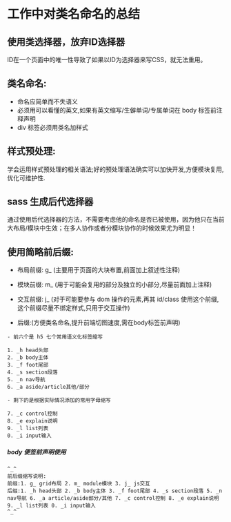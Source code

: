 # 工作中对类名命名的总结

## 使用类选择器，放弃ID选择器
ID在一个页面中的唯一性导致了如果以ID为选择器来写CSS，就无法重用。

## 类名命名:
- 命名应简单而不失语义
- 必须用可以看懂的英文,如果有英文缩写/生僻单词/专属单词在 body 标签前注释声明
- div 标签必须用类名加样式

## 样式预处理:
学会运用样式预处理的相关语法;好的预处理语法确实可以加快开发,方便模块复用,优化可维护性.

## sass 生成后代选择器

通过使用后代选择器的方法，不需要考虑他的命名是否已被使用，因为他只在当前大布局/模块中生效；在多人协作或者分模块协作的时候效果尤为明显！

## 使用简略前后缀:
- 布局前缀: g_ (主要用于页面的大块布置,前面加上叙述性注释)

- 模块前缀: m_ (用于可能会复用的部分及独立的小部分,尽量前面加上注释)

- 交互前缀: j_ (对于可能要参与 dom 操作的元素,再其 id/class 使用这个前缀,这个前缀尽量不绑定样式,只用于交互操作)

- 后缀:(方便类名命名,提升前端切图速度,需在body标签前声明)

```
- 前六个是 h5 七个常用语义化标签缩写

1. _h head头部
2. _b body主体
3. _f foot尾部
4. _s section段落
5. _n nav导航
6. _a aside/article其他/部分

- 剩下的是根据实际情况添加的常用字母缩写

7. _c control控制
8. _e explain说明
9. _l list列表
0. _i input输入
```





##### body 便签前声明使用

```
^_^
前后缀缩写说明:
前缀:1. g_ grid布局 2. m_ module模块 3. j_ js交互
后缀:1. _h head头部 2. _b body主体 3. _f foot尾部 4. _s section段落 5. _n nav导航 6. _a article/aside部分/其他 7. _c control控制 8. _e explain说明 9. _l list列表 0. _i input输入
^_^
```
